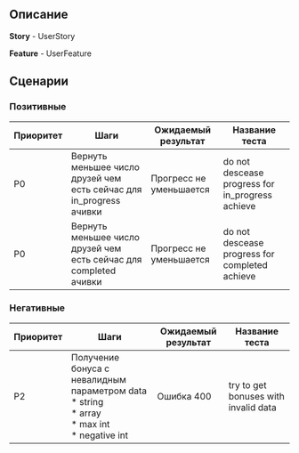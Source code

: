 ## Описание

**Story** - UserStory

**Feature** - UserFeature

## Сценарии

### Позитивные

| Приоритет | Шаги                                                                | Ожидаемый результат     | Название теста                                    |
|-----------|---------------------------------------------------------------------|-------------------------|---------------------------------------------------|
| P0        | Вернуть меньшее число друзей чем есть сейчас для in_progress ачивки | Прогресс не уменьшается | do not descease progress for in\_progress achieve |
| P0        | Вернуть меньшее число друзей чем есть сейчас для completed ачивки   | Прогресс не уменьшается | do not descease progress for completed achieve    |

### Негативные

| Приоритет | Шаги                                                                                               | Ожидаемый результат | Название теста                       |
|-----------|----------------------------------------------------------------------------------------------------|---------------------|--------------------------------------|
| P2        | Получение бонуса с невалидным параметром data<br/>  * string<br/> * array<br/> * max int<br/> * negative int | Ошибка 400          | try to get bonuses with invalid data |
